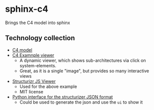 # sphinx-c4
Brings the C4 model into sphinx

## Technology collection

* [C4 model](https://c4model.com/)
* [C4 Examnple viewer](https://c4model.com/diagrams/example)
  *   A dynamic viewer, which shows sub-architectures via click on system-elements.
  *   Great, as it is a single "image", but provides so many interactive views
* [Structurizr JS Viewer](https://github.com/structurizr/ui)
  * Used for the above example
  * MIT license
* [Python interface for the structurizer JSON format](https://github.com/nielsvanspauwen/pystructurizr)
  * Could be used to generate the json and use the `ui` to show it
